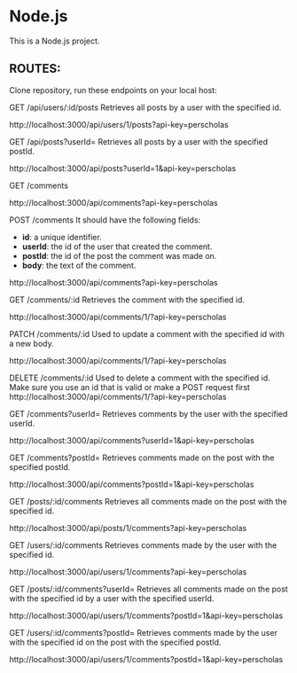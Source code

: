 # Node.js
This is a Node.js project.

## ROUTES:
Clone repository, run these endpoints on your local host: 

GET /api/users/:id/posts
Retrieves all posts by a user with the specified id.

http://localhost:3000/api/users/1/posts?api-key=perscholas 

GET /api/posts?userId=<VALUE>
Retrieves all posts by a user with the specified postId.

http://localhost:3000/api/posts?userId=1&api-key=perscholas

GET /comments

http://localhost:3000/api/comments?api-key=perscholas

POST /comments
It should have the following fields: 
* __id__: a unique identifier. 
* __userId__: the id of the user that created the comment.
* __postId__: the id of the post the comment was made on.
* __body__: the text of the comment.

http://localhost:3000/api/comments?api-key=perscholas

GET /comments/:id
Retrieves the comment with the specified id.

http://localhost:3000/api/comments/1/?api-key=perscholas

PATCH /comments/:id
Used to update a comment with the specified id with a new body.

http://localhost:3000/api/comments/1/?api-key=perscholas

DELETE /comments/:id
Used to delete a comment with the specified id.
Make sure you use an id that is valid or make a POST request first
http://localhost:3000/api/comments/1/?api-key=perscholas

GET /comments?userId=<VALUE>
Retrieves comments by the user with the specified userId.

http://localhost:3000/api/comments?userId=1&api-key=perscholas

GET /comments?postId=<VALUE>
Retrieves comments made on the post with the specified postId.

http://localhost:3000/api/comments?postId=1&api-key=perscholas

GET /posts/:id/comments
Retrieves all comments made on the post with the specified id.

http://localhost:3000/api/posts/1/comments?api-key=perscholas

GET /users/:id/comments
Retrieves comments made by the user with the specified id.

http://localhost:3000/api/users/1/comments?api-key=perscholas

GET /posts/:id/comments?userId=<VALUE>
Retrieves all comments made on the post with the specified id by a user with the specified userId.

http://localhost:3000/api/users/1/comments?postId=1&api-key=perscholas

GET /users/:id/comments?postId=<VALUE>
Retrieves comments made by the user with the specified id on the post with the specified postId.

http://localhost:3000/api/users/1/comments?postId=1&api-key=perscholas